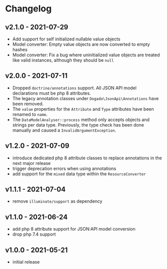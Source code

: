 # Changelog

## v2.1.0 - 2021-07-29

- Add support for self initialized nullable value objects
- Model converter: Empty value objects are now converted to empty hashes
- Model converter: Fix a bug where uninitialized value objects are treated like valid instances, although they should be `null`

## v2.0.0 - 2021-07-11

- Dropped `doctrine/annotations` support. All JSON API model declarations must be php 8 attributes.
- The legacy annotation classes under `Dogado\JsonApi\Annotations` have been removed.
- The `value` properties for the `Attribute` and `Type` attributes have been renamed to `name`.
- The `DataModelAnalyser::process` method only accepts objects and strings per data type. Previously, the type check has been done manually and caused a `InvalidArgumentException`.

## v1.2.0 - 2021-07-09

- introduce dedicated php 8 attribute classes to replace annotations in the next major release
- trigger deprecation errors when using annotations
- add support for the `mixed` data type within the `ResourceConverter`

## v1.1.1 - 2021-07-04

- remove `illuminate/support` as dependency

## v1.1.0 - 2021-06-24

- add php 8 attribute support for JSON:API model conversion
- drop php 7.4 support

## v1.0.0 - 2021-05-21

- initial release
